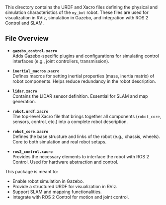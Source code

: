 This directory contains the URDF and Xacro files defining the physical and simulation characteristics of the `my_bot` robot.
These files are used for visualization in RViz, simulation in Gazebo, and integration with ROS 2 Control and SLAM.

## File Overview

- **`gazebo_control.xacro`**  
  Adds Gazebo-specific plugins and configurations for simulating control interfaces (e.g., joint controllers, transmission).

- **`inertial_macros.xacro`**  
  Defines macros for setting inertial properties (mass, inertia matrix) of robot components. Helps reduce redundancy in the robot description.

- **`lidar.xacro`**  
  Contains the LIDAR sensor definition. Essential for SLAM and map generation.

- **`robot.urdf.xacro`**  
  The top-level Xacro file that brings together all components (`robot_core`, sensors, control, etc.) into a complete robot description.

- **`robot_core.xacro`**  
  Defines the base structure and links of the robot (e.g., chassis, wheels). Core to both simulation and real robot setups.

- **`ros2_control.xacro`**  
  Provides the necessary elements to interface the robot with ROS 2 Control. Used for hardware abstraction and control.


This package is meant to:

- Enable robot simulation in Gazebo.
- Provide a structured URDF for visualization in RViz.
- Support SLAM and mapping functionalities.
- Integrate with ROS 2 Control for motion and joint control.

